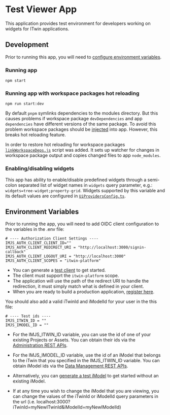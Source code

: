 # Test Viewer App

This application provides test environment for developers working on widgets for ITwin applications.

## Development

Prior to running this app, you will need to [configure environment variables](#environment-variables).

### Running app

`npm start`

### Running app with workspace packages hot reloading

`npm run start:dev`

By default `pnpm` symlinks dependencies to the modules directory. But this causes problems if workspace package `devDependencies` and app `dependencies` have different versions of the same package. To avoid this problem workspace packages should be [injected](https://pnpm.io/package_json#dependenciesmetainjected) into app. However, this breaks hot reloading feature.

In order to restore hot reloading for workspace packages [`linkWorkspaceDeps.js`](./scripts/linkWorkspaceDeps.js) script was added. It sets up watcher for changes in workspace package output and copies changed files to app `node_modules`.

### Enabling/disabling widgets

This app has ability to enable/disable predefined widgets through a semi-colon separated list of widget names in `widgets` query parameter, e.g.: `widgets=tree-widget;property-grid`. Widgets supported by this variable and its default values are configured in [`UiProvidersConfig.ts`](./src/UiProvidersConfig.ts#L46).

## Environment Variables

Prior to running the app, you will need to add OIDC client configuration to the variables in the .env file:

```
# ---- Authorization Client Settings ----
IMJS_AUTH_CLIENT_CLIENT_ID=""
IMJS_AUTH_CLIENT_REDIRECT_URI = "http://localhost:3000/signin-callback"
IMJS_AUTH_CLIENT_LOGOUT_URI = "http://localhost:3000"
IMJS_AUTH_CLIENT_SCOPES = "itwin-platform"
```

- You can generate a [test client](https://developer.bentley.com/tutorials/web-application-quick-start/#2-register-an-application) to get started.
- The client must support the `itwin-platform` scope.
- The application will use the path of the redirect URI to handle the redirection, it must simply match what is defined in your client.
- When you are ready to build a production application, [register here](https://developer.bentley.com/register/).

You should also add a valid iTwinId and iModelId for your user in the this file:

```
# ---- Test ids ----
IMJS_ITWIN_ID = ""
IMJS_IMODEL_ID = ""
```

- For the IMJS_ITWIN_ID variable, you can use the id of one of your existing Projects or Assets. You can obtain their ids via the [Administration REST APIs](https://developer.bentley.com/api-groups/administration/api-reference/).

- For the IMJS_IMODEL_ID variable, use the id of an iModel that belongs to the iTwin that you specified in the IMJS_ITWIN_ID variable. You can obtain iModel ids via the [Data Management REST APIs](https://developer.bentley.com/api-groups/data-management/apis/imodels/operations/get-project-or-asset-imodels/).

- Alternatively, you can [generate a test iModel](https://developer.bentley.com/tutorials/web-application-quick-start/#3-create-an-imodel) to get started without an existing iModel.

- If at any time you wish to change the iModel that you are viewing, you can change the values of the iTwinId or iModelId query parameters in the url (i.e. localhost:3000?iTwinId=myNewITwinId&iModelId=myNewIModelId)
